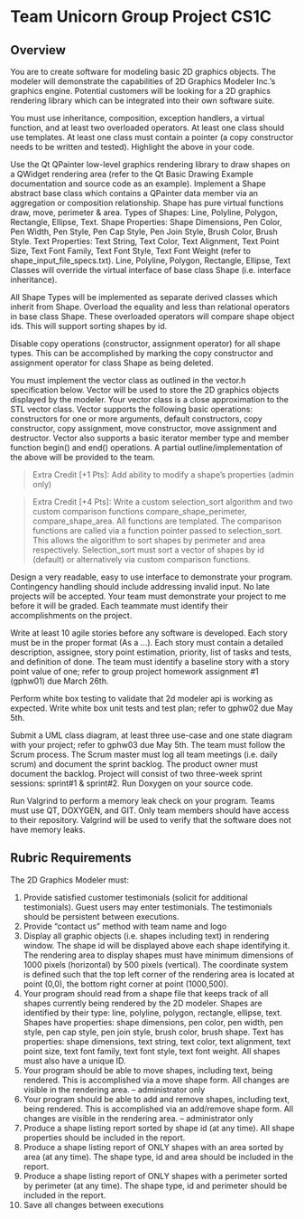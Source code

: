 # Team Unicorn Group Project CS1C

## Overview
You are to create software for modeling basic 2D graphics objects. The modeler will demonstrate the capabilities of 2D Graphics Modeler Inc.’s graphics engine. Potential customers will be looking for a 2D graphics rendering library which can be integrated into their own software suite.

You must use inheritance, composition, exception handlers, a virtual function, and at least two overloaded operators. At least one class should use templates. At least one class must contain a pointer (a copy constructor needs to be written and tested). Highlight the above in your code.

Use the Qt QPainter low-level graphics rendering library to draw shapes on a QWidget rendering area (refer to the Qt Basic Drawing Example documentation and source code as an example). Implement a Shape abstract base class which contains a QPainter data member via an aggregation or composition relationship. Shape has pure virtual functions draw, move, perimeter & area. Types of Shapes: Line, Polyline, Polygon, Rectangle, Ellipse, Text. Shape Properties: Shape Dimensions, Pen Color, Pen Width, Pen Style, Pen Cap Style, Pen Join Style, Brush Color, Brush Style. Text Properties: Text String, Text Color, Text Alignment, Text Point Size, Text Font Family, Text Font Style, Text Font Weight (refer to shape_input_file_specs.txt). Line, Polyline, Polygon, Rectangle, Ellipse, Text Classes will override the virtual interface of base class Shape (i.e. interface inheritance).

All Shape Types will be implemented as separate derived classes which inherit from Shape. Overload the equality and less than relational operators in base class Shape. These overloaded operators will compare shape object ids. This will support sorting shapes by id.

Disable copy operations (constructor, assignment operator) for all shape types. This can be accomplished by marking the copy constructor and assignment operator for class Shape as being deleted.


You must implement the vector class as outlined in the vector.h specification below. Vector will be used to store the 2D graphics objects displayed by the modeler. Your vector class is a close approximation to the STL vector class. Vector supports the following basic operations: constructors for one or more arguments, default constructors, copy constructor, copy assignment, move constructor, move assignment and destructor. Vector also supports a basic iterator member type and member function begin() and end() operations. A partial outline/implementation of the above will be provided to the team.

>Extra Credit [+1 Pts]: Add ability to modify a shape’s properties (admin only)

>Extra Credit [+4 Pts]: Write a custom selection_sort algorithm and two custom comparison functions compare_shape_perimeter, compare_shape_area. All functions are templated. The comparison functions are called via a function pointer passed to selection_sort. This allows the algorithm to sort shapes by perimeter and area respectively. Selection_sort must sort a vector of shapes by id (default) or alternatively via custom comparison functions.

Design a very readable, easy to use interface to demonstrate your program. Contingency handling should include addressing invalid input. No late projects will be accepted. Your team must demonstrate your project to me before it will be graded. Each teammate must identify their accomplishments on the project.

Write at least 10 agile stories before any software is developed. Each story must be in the proper format (As a ...). Each story must contain a detailed description, assignee, story point estimation, priority, list of tasks and tests, and definition of done. The team must identify a baseline story with a story point value of one; refer to group project homework assignment #1 (gphw01) due March 26th.

Perform white box testing to validate that 2d modeler api is working as expected. Write white box unit tests and test plan; refer to gphw02 due May 5th.

Submit a UML class diagram, at least three use-case and one state diagram with your project; refer to gphw03 due May 5th.
The team must follow the Scrum process. The Scrum master must log all team meetings (i.e. daily scrum) and document the sprint backlog. The product owner must document the backlog. Project will consist of two three-week sprint sessions: sprint#1 & sprint#2.
Run Doxygen on your source code.

Run Valgrind to perform a memory leak check on your program.
Teams must use QT, DOXYGEN, and GIT. Only team members should have access to their repository. Valgrind will be used to verify that the software does not have memory leaks.

## Rubric Requirements

The 2D Graphics Modeler must:
1. Provide satisfied customer testimonials (solicit for additional testimonials). Guest users may enter testimonials. The testimonials should be persistent between executions.
2. Provide “contact us” method with team name and logo
3. Display all graphic objects (i.e. shapes including text) in rendering
window. The shape id will be displayed above each shape identifying it. The rendering area to display shapes must have minimum dimensions of 1000 pixels (horizontal) by 500 pixels (vertical). The coordinate system is defined such that the top left corner of the rendering area is located at point (0,0), the bottom right corner at point (1000,500).
4. Your program should read from a shape file that keeps track of all shapes currently being rendered by the 2D modeler. Shapes are identified by their type: line, polyline, polygon, rectangle, ellipse, text. Shapes have properties: shape dimensions, pen color, pen width, pen style, pen cap style, pen join style, brush color, brush shape. Text has properties: shape dimensions, text string, text color, text alignment, text point size, text font family, text font
style, text font weight. All shapes must also have a unique ID.
5. Your program should be able to move shapes, including text, being rendered. This is accomplished via a move shape form. All changes
are visible in the rendering area. – administrator only
6. Your program should be able to add and remove shapes, including
text, being rendered. This is accomplished via an add/remove shape form. All changes are visible in the rendering area. – administrator only
7. Produce a shape listing report sorted by shape id (at any time). All shape properties should be included in the report.
8. Produce a shape listing report of ONLY shapes with an area sorted by area (at any time). The shape type, id and area should be included in the report.
9. Produce a shape listing report of ONLY shapes with a perimeter sorted by perimeter (at any time). The shape type, id and perimeter should be included in the report.
10. Save all changes between executions
